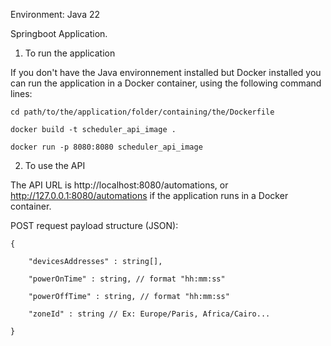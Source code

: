 Environment: Java 22

Springboot Application.


1. To run the application

If you don't have the Java environnement installed but Docker installed you can run the application in a Docker container, using the following command lines:

    cd path/to/the/application/folder/containing/the/Dockerfile

    docker build -t scheduler_api_image .

    docker run -p 8080:8080 scheduler_api_image


2. To use the API

The API URL is http://localhost:8080/automations, or http://127.0.0.1:8080/automations if the application runs in a Docker container.

POST request payload structure (JSON):

    {
    
        "devicesAddresses" : string[],
    
        "powerOnTime" : string, // format "hh:mm:ss" 
        
        "powerOffTime" : string, // format "hh:mm:ss"
        
        "zoneId" : string // Ex: Europe/Paris, Africa/Cairo...
    
    }
